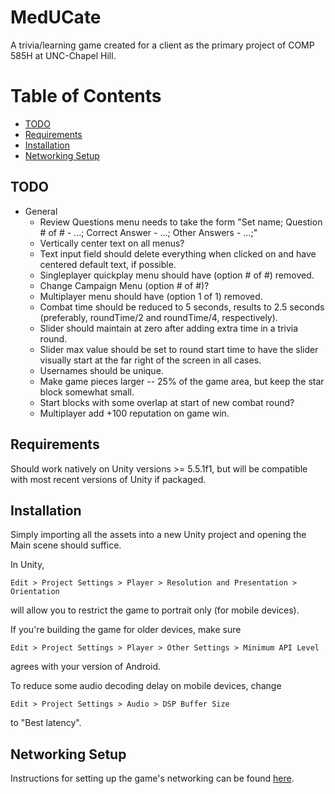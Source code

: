 # MedUCate

A trivia/learning game created for a client as the primary project of COMP 585H at UNC-Chapel Hill.

# Table of Contents
  * [TODO](#TODO)
  * [Requirements](#Requirements)
  * [Installation](#Installation)
  * [Networking Setup](#Networking)

<a name = "TODO"></a>
## TODO
  * General
    * Review Questions menu needs to take the form "Set name; Question # of # - ...; Correct Answer - ...; Other Answers - ...;"
    * Vertically center text on all menus?
    * Text input field should delete everything when clicked on and have centered default text, if possible.
    * Singleplayer quickplay menu should have (option # of #) removed.
    * Change Campaign Menu (option # of #)?
    * Multiplayer menu should have (option 1 of 1) removed.
    * Combat time should be reduced to 5 seconds, results to 2.5 seconds (preferably, roundTime/2 and roundTime/4, respectively).
    * Slider should maintain at zero after adding extra time in a trivia round.
    * Slider max value should be set to round start time to have the slider visually start at the far right of the screen in all cases.
    * Usernames should be unique.
    * Make game pieces larger -- 25% of the game area, but keep the star block somewhat small.
    * Start blocks with some overlap at start of new combat round?
    * Multiplayer add +100 reputation on game win.

<a name = "Requirements"></a>
## Requirements
Should work natively on Unity versions >= 5.5.1f1, but will be compatible with most recent versions of Unity if packaged.

<a name = "Installation"></a>
## Installation
Simply importing all the assets into a new Unity project and opening the Main scene should suffice.

In Unity,

    Edit > Project Settings > Player > Resolution and Presentation > Orientation

will allow you to restrict the game to portrait only (for mobile devices).

If you're building the game for older devices, make sure

    Edit > Project Settings > Player > Other Settings > Minimum API Level

agrees with your version of Android.

To reduce some audio decoding delay on mobile devices, change

    Edit > Project Settings > Audio > DSP Buffer Size

to "Best latency".

<a name = "Networking"></a>
## Networking Setup
Instructions for setting up the game's networking can be found [here](Networking/README.md).